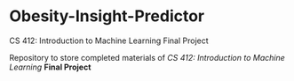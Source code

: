 # Obesity-Insight-Predictor
CS 412: Introduction to Machine Learning Final Project

Repository to store completed materials of *CS 412: Introduction to Machine Learning* **Final Project** 